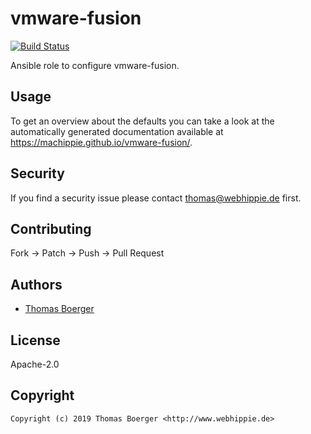 # vmware-fusion

[![Build Status](https://cloud.drone.io/api/badges/machippie/vmware-fusion/status.svg)](https://cloud.drone.io/machippie/google-chrome)

Ansible role to configure vmware-fusion.

## Usage

To get an overview about the defaults you can take a look at the automatically generated documentation available at https://machippie.github.io/vmware-fusion/.

## Security

If you find a security issue please contact thomas@webhippie.de first.


## Contributing

Fork -> Patch -> Push -> Pull Request


## Authors

* [Thomas Boerger](https://github.com/tboerger)


## License

Apache-2.0


## Copyright

```
Copyright (c) 2019 Thomas Boerger <http://www.webhippie.de>
```
